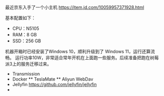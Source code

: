 最近京东入手了一个小主机 https://item.jd.com/10059957371928.html

基本配置如下：
* CPU：N5105
* RAM：8 GB
* SSD：256 GB

机器开箱时已经安装了Windows 10，顺利升级到了 Windows 11，运行还算流畅。
运行功率10W，非常适合常年开机在上面跑一些服务。后续准备把跑在树莓派3上的服务迁移过来。

* Transmission
* Docker
** TeslaMate
** Aliyun WebDav
* Jellyfin https://github.com/jellyfin/jellyfin
* 
